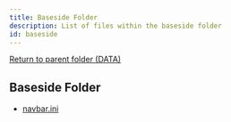 ```yaml
---
title: Baseside Folder
description: List of files within the baseside folder
id: baseside
---
```


[Return to parent folder (DATA)](../DATA)

## Baseside Folder

* [navbar.ini](./navbar.ini.md)

